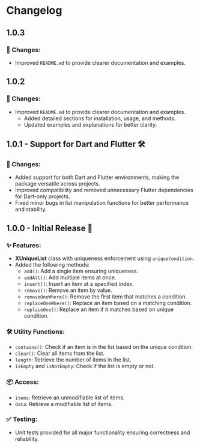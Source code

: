 # Changelog

## 1.0.3

### 🔄 Changes:

- Improved `README.md` to provide clearer documentation and examples.

## 1.0.2

### 🔄 Changes:

- Improved `README.md` to provide clearer documentation and examples.
    - Added detailed sections for installation, usage, and methods.
    - Updated examples and explanations for better clarity.

## 1.0.1 - Support for Dart and Flutter 🛠

### 🔄 Changes:

- Added support for both Dart and Flutter environments, making the package versatile across
  projects.
- Improved compatibility and removed unnecessary Flutter dependencies for Dart-only projects.
- Fixed minor bugs in list manipulation functions for better performance and stability.

## 1.0.0 - Initial Release 🎉

### ✨ Features:

- **XUniqueList** class with uniqueness enforcement using `uniqueCondition`.
- Added the following methods:
    - `add()`: Add a single item ensuring uniqueness.
    - `addAll()`: Add multiple items at once.
    - `insert()`: Insert an item at a specified index.
    - `remove()`: Remove an item by value.
    - `removeOneWhere()`: Remove the first item that matches a condition.
    - `replaceOneWhere()`: Replace an item based on a matching condition.
    - `replaceOne()`: Replace an item if it matches based on unique condition.

### 🛠 Utility Functions:

- `contains()`: Check if an item is in the list based on the unique condition.
- `clear()`: Clear all items from the list.
- `length`: Retrieve the number of items in the list.
- `isEmpty` and `isNotEmpty`: Check if the list is empty or not.

### 📦 Access:

- `items`: Retrieve an unmodifiable list of items.
- `data`: Retrieve a modifiable list of items.

### ✅ Testing:

- Unit tests provided for all major functionality ensuring correctness and reliability.
